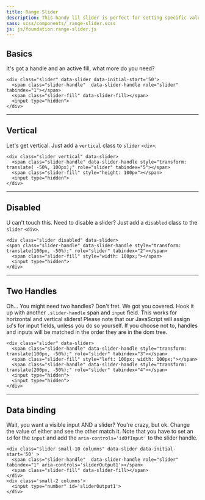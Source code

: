 ```yaml
---
title: Range Slider
description: This handy lil slider is perfect for setting specific values within a range.
sass: scss/components/_range-slider.scss
js: js/foundation.range-slider.js
---
```


## Basics

It's got a handle and an active fill, what more do you need?

```html_example
<div class="slider" data-slider data-initial-start='50'>
  <span class="slider-handle"  data-slider-handle role="slider" tabindex="1"></span>
  <span class="slider-fill" data-slider-fill></span>
  <input type="hidden">
</div>
```

---

## Vertical

Let's get vertical. Just add a `vertical` class to `slider` `<div>`.

```html_example
<div class="slider vertical" data-slider>
  <span class="slider-handle" data-slider-handle style="transform: translate( -50%, 100px);" role="slider" tabindex="5"></span>
  <span class="slider-fill" style="height: 100px"></span>
  <input type="hidden">
</div>
```

---

## Disabled

U can't touch this. Need to disable a slider? Just add a `disabled` class to the `slider` `<div>`.

```html_example
<div class="slider disabled" data-slider>
<span class="slider-handle" data-slider-handle style="transform: translate(100px, -50%);" role="slider" tabindex="2"></span>
  <span class="slider-fill" style="width: 100px;"></span>
  <input type="hidden">
</div>
```

---

## Two Handles

Oh... You might need two handles? Don't fret. We got you covered. Hook it up with another `.slider-handle` span and `input` field. This works for horizontal and vertical sliders! Please note that our JavaScript will assign `id`'s for input fields, unless you do so yourself. If you choose not to, handles and inputs will be matched in the order they are in the dom tree.

```html_example
<div class="slider" data-slider>
  <span class="slider-handle" data-slider-handle style="transform: translate(100px, -50%);" role="slider" tabindex="3"></span>
  <span class="slider-fill" style="left: 100px; width: 100px;"></span>
  <span class="slider-handle" data-slider-handle style="transform: translate(200px, -50%);" role="slider" tabindex="4"></span>
  <input type="hidden">
  <input type="hidden">
</div>
```

---

## Data binding

Wait, you want a visible input AND a slider? You're crazy, but ok. Change the value of either and see the other match it. Note that you have to set an `id` for the `input` and add the `aria-controls='idOfInput'` to the slider handle.

```html_example
<div class="slider small-10 columns" data-slider data-initial-start='50' >
  <span class="slider-handle"  data-slider-handle role="slider" tabindex="1" aria-controls='sliderOutput1'></span>
  <span class="slider-fill" data-slider-fill></span>
</div>
<div class='small-2 columns'>
  <input type="number" id='sliderOutput1'>
</div>
```

